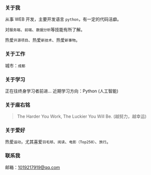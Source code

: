 ﻿### 关于我
从事 WEB 开发，主要开发语言 `python`，有一定的代码洁癖。

对`服务端`、`前端`、`数据分析`等技能有所了解。

热爱`开源项目`、热爱`新技术`、热爱`新事物`。
### 关于工作
城市：`成都`
### 关于学习
正在往终身学习者前进...
近期学习方向：Python (人工智能)
### 关于座右铭
> The Harder You Work, The Luckier You Will Be. (越努力，越幸运)

### 关于爱好
热爱`运动`，尤其喜爱`羽毛球`、`阅读`、`电影（Top250）`、`旅行`。
### 联系我
邮箱：1019217919@qq.com
